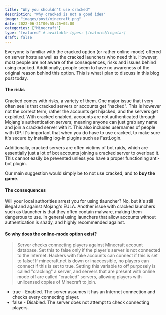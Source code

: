 ```yaml
---
title: "Why you shouldn't use cracked"
description: "Why cracked is not a good idea"
image: "images/post/minecraft.png"
date: 2022-06-21T00:55:25+02:00
categories: ["Minecraft"]
type: "featured" # available types: [featured/regular]
draft: false
---
```


Everyone is familiar with the cracked option (or rather online-mode) offered on server hosts as well as the cracked launchers who need this. However, most people are not aware of the consequences, risks and issues behind using cracked. Additionally, people seem to have no awareness of the original reason behind this option. This is what i plan to discuss in this blog post today.

#### The risks
Cracked comes with risks, a variety of them. One major issue that i very often see is that cracked servers or accounts get "hacked". This is however not the correct term, rather the accounts get hijacked, and the servers get exploited. With cracked enabled, accounts are not authenticated through Mojang's authentication servers; meaning anyone can just grab any name and join a cracked server with it. This also includes usernames of people with OP. It's important that when you do have to use cracked, to make sure it's secure by installing log-in plugins such as FastLogin.

Additionally, cracked servers are often victims of bot raids, which are essentially just a lot of bot accounts joining a cracked server to overload it. This cannot easily be prevented unless you have a proper functioning anti-bot plugin. 

Our main suggestion would simply be to not use cracked, and to **buy the game**.

#### The consequences
Will your local authorities arrest you for using tlauncher? No, but it's still illegal and against Mojang's EULA. Another issue with cracked launchers such as tlauncher is that they often contain malware, making them dangerous to use. In general using launchers that allow accounts without authentication is shady, and highly recommended against.

#### So why does the online-mode option exist?
> Server checks connecting players against Minecraft account database. Set this to false only if the player's server is not connected to the Internet. Hackers with fake accounts can connect if this is set to false! If minecraft.net is down or inaccessible, no players can connect if this is set to true. Setting this variable to off purposely is called "cracking" a server, and servers that are present with online mode off are called "cracked" servers, allowing players with unlicensed copies of Minecraft to join.

- true - Enabled. The server assumes it has an Internet connection and checks every connecting player.
- false - Disabled. The server does not attempt to check connecting players.
